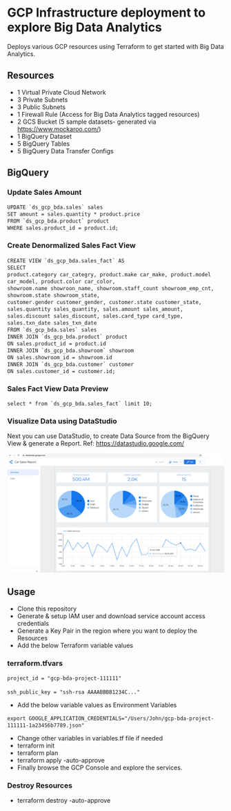 # GCP Infrastructure deployment to explore Big Data Analytics

Deploys various GCP resources using Terraform to get started with Big Data Analytics.

## Resources

- 1 Virtual Private Cloud Network
- 3 Private Subnets
- 3 Public Subnets
- 1 Firewall Rule (Access for Big Data Analytics tagged resources)
- 2 GCS Bucket (5 sample datasets- generated via https://www.mockaroo.com/)
- 1 BigQuery Dataset
- 5 BigQuery Tables
- 5 BigQuery Data Transfer Configs

## BigQuery

### Update Sales Amount

```
UPDATE `ds_gcp_bda.sales` sales
SET amount = sales.quantity * product.price
FROM `ds_gcp_bda.product` product
WHERE sales.product_id = product.id;
```

### Create Denormalized Sales Fact View

```
CREATE VIEW `ds_gcp_bda.sales_fact` AS
SELECT
product.category car_categry, product.make car_make, product.model car_model, product.color car_color,
showroom.name showroon_name, showroom.staff_count showroom_emp_cnt, showroom.state showroom_state,
customer.gender customer_gender, customer.state customer_state,
sales.quantity sales_quantity, sales.amount sales_amount, sales.discount sales_discount, sales.card_type card_type, sales.txn_date sales_txn_date
FROM `ds_gcp_bda.sales` sales
INNER JOIN `ds_gcp_bda.product` product
ON sales.product_id = product.id
INNER JOIN `ds_gcp_bda.showroom` showroom
ON sales.showroom_id = showroom.id
INNER JOIN `ds_gcp_bda.customer` customer
ON sales.customer_id = customer.id;
```

### Sales Fact View Data Preview

```
select * from `ds_gcp_bda.sales_fact` limit 10;
```

### Visualize Data using DataStudio

Next you can use DataStudio, to create Data Source from the BigQuery View & generate a Report.
Ref: https://datastudio.google.com/

![Dashboard](bda-datastudio.png "Car Sales")

## Usage

- Clone this repository
- Generate & setup IAM user and download service account access credentials
- Generate a Key Pair in the region where you want to deploy the Resources
- Add the below Terraform variable values

### terraform.tfvars

```
project_id = "gcp-bda-project-111111"

ssh_public_key = "ssh-rsa AAAABBBB1234C..."
```

- Add the below variable values as Environment Variables

```
export GOOGLE_APPLICATION_CREDENTIALS="/Users/John/gcp-bda-project-111111-1a23456b7789.json"
```

- Change other variables in variables.tf file if needed
- terraform init
- terraform plan
- terraform apply -auto-approve
- Finally browse the GCP Console and explore the services.

### Destroy Resources

- terraform destroy -auto-approve
